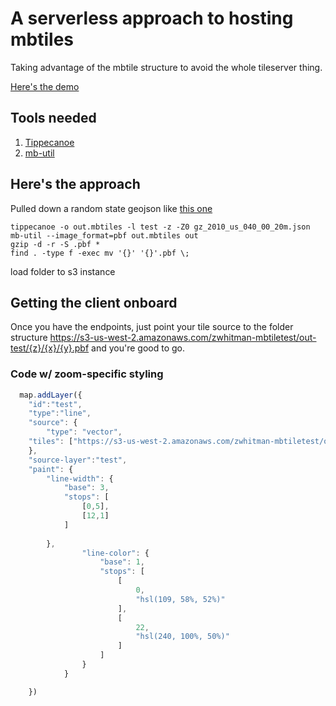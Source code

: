 # A serverless approach to hosting mbtiles

Taking advantage of the mbtile structure to avoid the whole tileserver thing.

[Here's the demo](https://zwhitman.github.io/serverlessDemo/)

## Tools needed
1. [Tippecanoe](https://github.com/mapbox/tippecanoe)
2. [mb-util](https://github.com/mapbox/mbutil)


## Here's the approach

Pulled down a random state geojson like [this one](http://eric.clst.org/wupl/Stuff/gz_2010_us_040_00_20m.json)
```
tippecanoe -o out.mbtiles -l test -z -Z0 gz_2010_us_040_00_20m.json 
mb-util --image_format=pbf out.mbtiles out
gzip -d -r -S .pbf *
find . -type f -exec mv '{}' '{}'.pbf \;
```
load folder to s3 instance 

## Getting the client onboard
Once you have the endpoints, just point your tile source to the folder structure https://s3-us-west-2.amazonaws.com/zwhitman-mbtiletest/out-test/{z}/{x}/{y}.pbf and you're good to go.

### Code w/ zoom-specific styling
```javascript
  map.addLayer({
    "id":"test",
    "type":"line",
    "source": {
        "type": "vector",
	"tiles": ["https://s3-us-west-2.amazonaws.com/zwhitman-mbtiletest/out-test/{z}/{x}/{y}.pbf"],
	},
    "source-layer":"test",
    "paint": {
		"line-width": {
		    "base": 3,
		    "stops": [
				[0,5],
				[12,1]
			]
	
		},
                "line-color": {
                    "base": 1,
                    "stops": [
                        [
                            0,
                            "hsl(109, 58%, 52%)"
                        ],
                        [
                            22,
                            "hsl(240, 100%, 50%)"
                        ]
                    ]
                }
            }

    })
```
